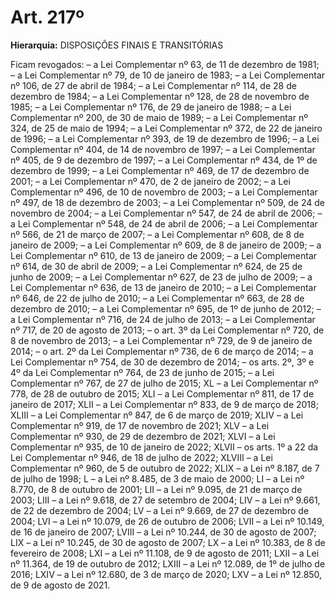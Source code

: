 # Art. 217º

**Hierarquia:** DISPOSIÇÕES FINAIS E TRANSITÓRIAS

Ficam revogados:
– a Lei Complementar nº 63, de 11 de dezembro de 1981;
– a Lei Complementar nº 79, de 10 de janeiro de 1983;
– a Lei Complementar nº 106, de 27 de abril de 1984;
– a Lei Complementar nº 114, de 28 de dezembro de 1984;
– a Lei Complementar nº 128, de 28 de novembro de 1985;
– a Lei Complementar nº 176, de 29 de janeiro de 1988;
– a Lei Complementar nº 200, de 30 de maio de 1989;
– a Lei Complementar nº 324, de 25 de maio de 1994;
– a Lei Complementar nº 372, de 22 de janeiro de 1996;
– a Lei Complementar nº 393, de 19 de dezembro de 1996;
– a Lei Complementar nº 404, de 14 de novembro de 1997;
– a Lei Complementar nº 405, de 9 de dezembro de 1997;
– a Lei Complementar nº 434, de 1º de dezembro de 1999;
– a Lei Complementar nº 469, de 17 de dezembro de 2001;
– a Lei Complementar nº 470, de 2 de janeiro de 2002;
– a Lei Complementar nº 496, de 10 de novembro de 2003;
– a Lei Complementar nº 497, de 18 de dezembro de 2003;
– a Lei Complementar nº 509, de 24 de novembro de 2004;
– a Lei Complementar nº 547, de 24 de abril de 2006;
– a Lei Complementar nº 548, de 24 de abril de 2006;
– a Lei Complementar nº 566, de 21 de março de 2007;
– a Lei Complementar nº 608, de 8 de janeiro de 2009;
– a Lei Complementar nº 609, de 8 de janeiro de 2009;
– a Lei Complementar nº 610, de 13 de janeiro de 2009;
– a Lei Complementar nº 614, de 30 de abril de 2009;
– a Lei Complementar nº 624, de 25 de junho de 2009;
– a Lei Complementar nº 627, de 23 de julho de 2009;
– a Lei Complementar nº 636, de 13 de janeiro de 2010;
– a Lei Complementar nº 646, de 22 de julho de 2010;
– a Lei Complementar nº 663, de 28 de dezembro de 2010;
– a Lei Complementar nº 695, de 1º de junho de 2012;
– a Lei Complementar nº 716, de 24 de julho de 2013;
– a Lei Complementar nº 717, de 20 de agosto de 2013;
– o art. 3º da Lei Complementar nº 720, de 8 de novembro de 2013;
– a Lei Complementar nº 729, de 9 de janeiro de 2014;
– o art. 2º da Lei Complementar nº 736, de 6 de março de 2014;
– a Lei Complementar nº 754, de 30 de dezembro de 2014;
– os arts. 2º, 3º e 4º da Lei Complementar nº 764, de 23 de junho de 2015;
– a Lei Complementar nº 767, de 27 de julho de 2015; XL – a Lei Complementar nº 778, de 28 de outubro de 2015; XLI – a Lei Complementar nº 811, de 17 de janeiro de 2017;
XLII – a Lei Complementar nº 833, de 9 de março de 2018; XLIII – a Lei Complementar nº 847, de 6 de março de 2019; XLIV – a Lei Complementar nº 919, de 17 de novembro de 2021; XLV – a Lei Complementar nº 930, de 29 de dezembro de 2021; XLVI – a Lei Complementar nº 935, de 10 de janeiro de 2022;
XLVII – os arts. 1º a 22 da Lei Complementar nº 946, de 18 de julho de 2022; XLVIII – a Lei Complementar nº 960, de 5 de outubro de 2022;
XLIX – a Lei nº 8.187, de 7 de julho de 1998; L – a Lei nº 8.485, de 3 de maio de 2000;
LI – a Lei nº 8.770, de 8 de outubro de 2001; LII – a Lei nº 9.095, de 21 de março de 2003;
LIII – a Lei nº 9.618, de 27 de setembro de 2004; LIV – a Lei nº 9.661, de 22 de dezembro de 2004; LV – a Lei nº 9.669, de 27 de dezembro de 2004; LVI – a Lei nº 10.079, de 26 de outubro de 2006; LVII – a Lei nº 10.149, de 16 de janeiro de 2007; LVIII – a Lei nº 10.244, de 30 de agosto de 2007; LIX – a Lei nº 10.245, de 30 de agosto de 2007; LX – a Lei nº 10.383, de 8 de fevereiro de 2008; LXI – a Lei nº 11.108, de 9 de agosto de 2011; LXII – a Lei nº 11.364, de 19 de outubro de 2012; LXIII – a Lei nº 12.089, de 1º de julho de 2016; LXIV – a Lei nº 12.680, de 3 de março de 2020;
LXV – a Lei nº 12.850, de 9 de agosto de 2021.






